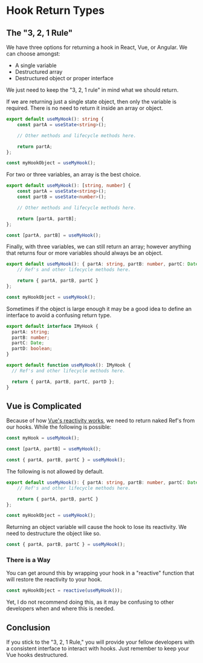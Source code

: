 # Hook Return Types

## The "3, 2, 1 Rule"

We have three options for returning a hook in React, Vue, or Angular. We can choose amongst:

- A single variable
- Destructured array
- Destructured object or proper interface

We just need to keep the "3, 2, 1 rule" in mind what we should return.

If we are returning just a single state object, then only the variable is required. There is no need to return it inside an array or object.

```typescript
export default useMyHook(): string {
    const partA = useState<string>();

    // Other methods and lifecycle methods here.

    return partA;
};

const myHookObject = useMyHook();
```

For two or three variables, an array is the best choice.

```typescript
export default useMyHook(): [string, number] {
    const partA = useState<string>();
    const partB = useState<number>();

    // Other methods and lifecycle methods here.

    return [partA, partB];
};

const [partA, partB] = useMyHook();
```

Finally, with three variables, we can still return an array; however anything that returns four or more variables should always be an object.

```typescript
export default useMyHook(): { partA: string, partB: number, partC: Date } {
    // Ref's and other lifecycle methods here.

    return { partA, partB, partC }
};

const myHookObject = useMyHook();
```

Sometimes if the object is large enough it may be a good idea to define an interface to avoid a confusing return type.

```typescript
export default interface IMyHook {
  partA: string;
  partB: number;
  partC: Date;
  partD: boolean;
}

export default function useMyHook(): IMyHook {
  // Ref's and other lifecycle methods here.

  return { partA, partB, partC, partD };
}
```

## Vue is Complicated

Because of how [Vue's reactivity works](https://vuejs.org/guide/reusability/composables.html#conventions-and-best-practices), we need to return naked Ref's from our hooks. While the following is possible:

```typescript
const myHook = useMyHook();

const [partA, partB] = useMyHook();

const { partA, partB, partC } = useMyHook();
```

The following is not allowed by default.

```typescript
export default useMyHook(): { partA: string, partB: number, partC: Date } {
    // Ref's and other lifecycle methods here.

    return { partA, partB, partC }
};

const myHookObject = useMyHook();
```

Returning an object variable will cause the hook to lose its reactivity. We need to destructure the object like so.

```typescript
const { partA, partB, partC } = useMyHook();
```

### There is a Way

You can get around this by wrapping your hook in a "reactive" function that will restore the reactivity to your hook.

```typescript
const myHookObject = reactive(useMyHook());
```

Yet, I do not recommend doing this, as it may be confusing to other developers when and where this is needed.

## Conclusion

If you stick to the "3, 2, 1 Rule," you will provide your fellow developers with a consistent interface to interact with hooks. Just remember to keep your Vue hooks destructured.
